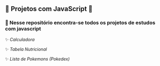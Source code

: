 ## 

## :rocket: Projetos com JavaScript :dart:


### :mega: Nesse repositório encontra-se todos os projetos de estudos com javascript

✨ _Calculadora_

✨ _Tabela Nutricional_

✨ _Lista de Pokemons (Pokedex)_
